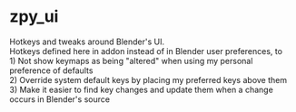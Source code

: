 # zpy_ui
 Hotkeys and tweaks around Blender's UI.  
 Hotkeys defined here in addon instead of in Blender user preferences, to  
    1) Not show keymaps as being "altered" when using my personal preference of defaults  
    2) Override system default keys by placing my preferred keys above them  
    3) Make it easier to find key changes and update them when a change occurs in Blender's source  
